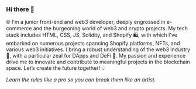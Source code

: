### Hi there 👋


🌐 I'm a junior front-end and web3 developer, deeply engrossed in e-commerce and the burgeoning world of web3 and crypto projects. My tech stack includes HTML, CSS, JS, Solidity, and Shopify 🛍️, with which I've embarked on numerous projects spanning Shopify platforms, NFTs, and various web3 initiatives. I bring a robust understanding of the web3 industry 🚀, with a particular zeal for DApps and DeFi 💸. My passion and experience drive me to innovate and contribute to meaningful projects in the blockchain space. Let’s create the future together! 💡

*Learn the rules like a pro so you can break them like an artist.*

